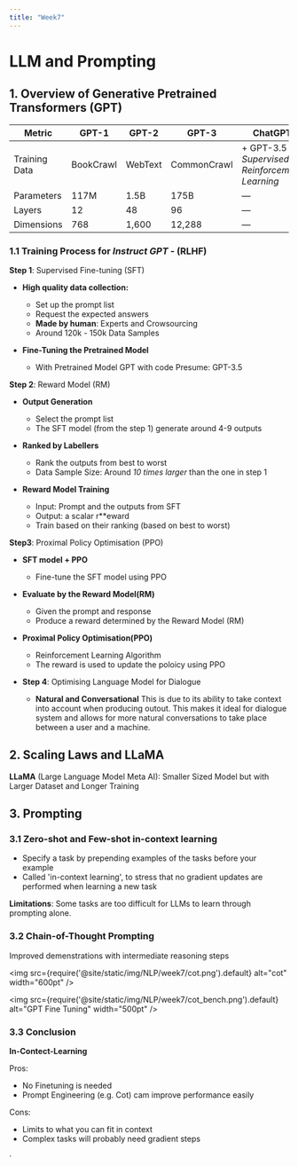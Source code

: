 ```yaml
---
title: "Week7"
---
```

# LLM and Prompting

## 1. Overview of Generative Pretrained Transformers (GPT)
| Metric        | GPT-1     | GPT-2   | GPT-3       | ChatGPT                                       |
| ------------- | --------- | ------- | ----------- | --------------------------------------------- |
| Training Data | BookCrawl | WebText | CommonCrawl | + GPT-3.5 *Supervised Reinforcement Learning* |
| Parameters    | 117M      | 1.5B    | 175B        | —                                             |
| Layers        | 12        | 48      | 96          | —                                             |
| Dimensions    | 768       | 1,600   | 12,288      | —                                             |

### 1.1 Training Process for *Instruct GPT* -  (RLHF)
**Step 1**: Supervised Fine-tuning (SFT)

- **High quality data collection:**
    - Set up the prompt list
    - Request the expected answers
    - **Made by human**: Experts and Crowsourcing
    - Around 120k - 150k Data Samples

- **Fine-Tuning the Pretrained Model**
    - With Pretrained Model GPT with code Presume: GPT-3.5

**Step 2**: Reward Model (RM)

- **Output Generation**
    - Select the prompt list
    - The SFT model (from the step 1) generate around 4-9 outputs

- **Ranked by Labellers**
    - Rank the outputs from best to worst
    - Data Sample Size: Around *10 times larger* than the one in step 1

- **Reward Model Training**
    - Input: Prompt and the outputs from SFT
    - Output: a scalar r**eward
    - Train based on their ranking (based on best to worst)

**Step3**: Proximal Policy Optimisation (PPO)
- **SFT model + PPO**
    - Fine-tune the SFT model using PPO
- **Evaluate by the Reward Model(RM)**
    - Given the prompt and response
    - Produce a reward determined by the Reward Model (RM)
- **Proximal Policy Optimisation(PPO)**
    - Reinforcement Learning Algorithm
    - The reward is used to update the poloicy using PPO

- **Step 4**: Optimising Language Model for Dialogue
    - **Natural and Conversational** This is due to its ability to take context into account when producing outout. This makes it ideal for dialogue system and allows for more natural conversations to take place between a user and a machine.

## 2. Scaling Laws and LLaMA
**LLaMA** (Large Language Model Meta AI): Smaller Sized Model but with Larger Dataset and Longer Training
## 3. Prompting
### 3.1 Zero-shot and Few-shot in-context learning
- Specify a task by prepending examples of the tasks before your example
- Called 'in-context learning', to stress that no gradient updates are performed when learning a new task

**Limitations**: Some tasks are too difficult for LLMs to learn through prompting alone.

### 3.2 Chain-of-Thought Prompting
Improved demenstrations with intermediate reasoning steps


<img src={require('@site/static/img/NLP/week7/cot.png').default} alt="cot" width="600pt" />


<img src={require('@site/static/img/NLP/week7/cot_bench.png').default} alt="GPT Fine Tuning" width="500pt" />

### 3.3 Conclusion
**In-Contect-Learning**

Pros:
- No Finetuning is needed
- Prompt Engineering (e.g. Cot) cam improve performance easily

Cons:
- Limits to what you can fit in context
- Complex tasks will probably need gradient steps

·


